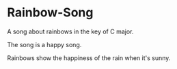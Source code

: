 # Rainbow-Song

A song about rainbows in the key of C major.

The song is a happy song.

Rainbows show the happiness of the rain when it's sunny.

